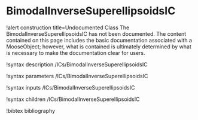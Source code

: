 <!-- MOOSE Documentation Stub: Remove this when content is added. -->

# BimodalInverseSuperellipsoidsIC

!alert construction title=Undocumented Class
The BimodalInverseSuperellipsoidsIC has not been documented. The content contained on this page
includes the basic documentation associated with a MooseObject; however, what is contained is
ultimately determined by what is necessary to make the documentation clear for users.

!syntax description /ICs/BimodalInverseSuperellipsoidsIC

!syntax parameters /ICs/BimodalInverseSuperellipsoidsIC

!syntax inputs /ICs/BimodalInverseSuperellipsoidsIC

!syntax children /ICs/BimodalInverseSuperellipsoidsIC

!bibtex bibliography
